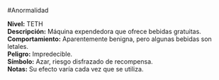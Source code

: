 #Anormalidad 

**Nivel:** TETH  
**Descripción:** Máquina expendedora que ofrece bebidas gratuitas.  
**Comportamiento:** Aparentemente benigna, pero algunas bebidas son letales.  
**Peligro:** Impredecible.  
**Símbolo:** Azar, riesgo disfrazado de recompensa.  
**Notas:** Su efecto varía cada vez que se utiliza.